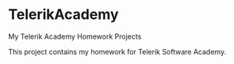 TelerikAcademy
==============

My Telerik Academy Homework Projects

This project contains my homework for Telerik Software Academy.
